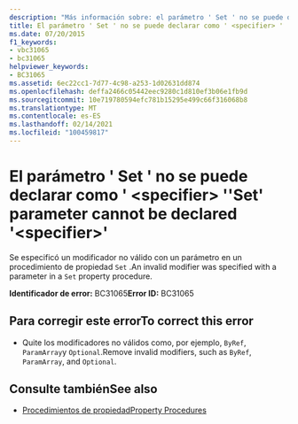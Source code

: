 ```yaml
---
description: "Más información sobre: el parámetro ' Set ' no se puede declarar como ' <specifier> '"
title: El parámetro ' Set ' no se puede declarar como ' <specifier> '
ms.date: 07/20/2015
f1_keywords:
- vbc31065
- bc31065
helpviewer_keywords:
- BC31065
ms.assetid: 6ec22cc1-7d77-4c98-a253-1d02631dd874
ms.openlocfilehash: deffa2466c05442eec9280c1d810ef3b06e1fb9d
ms.sourcegitcommit: 10e719780594efc781b15295e499c66f316068b8
ms.translationtype: MT
ms.contentlocale: es-ES
ms.lasthandoff: 02/14/2021
ms.locfileid: "100459817"
---
```

# <a name="set-parameter-cannot-be-declared-specifier"></a><span data-ttu-id="3f8fa-103">El parámetro ' Set ' no se puede declarar como ' \<specifier> '</span><span class="sxs-lookup"><span data-stu-id="3f8fa-103">'Set' parameter cannot be declared '\<specifier>'</span></span>

<span data-ttu-id="3f8fa-104">Se especificó un modificador no válido con un parámetro en un procedimiento de propiedad `Set` .</span><span class="sxs-lookup"><span data-stu-id="3f8fa-104">An invalid modifier was specified with a parameter in a `Set` property procedure.</span></span>  
  
 <span data-ttu-id="3f8fa-105">**Identificador de error:** BC31065</span><span class="sxs-lookup"><span data-stu-id="3f8fa-105">**Error ID:** BC31065</span></span>  
  
## <a name="to-correct-this-error"></a><span data-ttu-id="3f8fa-106">Para corregir este error</span><span class="sxs-lookup"><span data-stu-id="3f8fa-106">To correct this error</span></span>  
  
- <span data-ttu-id="3f8fa-107">Quite los modificadores no válidos como, por ejemplo, `ByRef`, `ParamArray`y `Optional`.</span><span class="sxs-lookup"><span data-stu-id="3f8fa-107">Remove invalid modifiers, such as `ByRef`, `ParamArray`, and `Optional`.</span></span>  
  
## <a name="see-also"></a><span data-ttu-id="3f8fa-108">Consulte también</span><span class="sxs-lookup"><span data-stu-id="3f8fa-108">See also</span></span>

- [<span data-ttu-id="3f8fa-109">Procedimientos de propiedad</span><span class="sxs-lookup"><span data-stu-id="3f8fa-109">Property Procedures</span></span>](../programming-guide/language-features/procedures/property-procedures.md)
